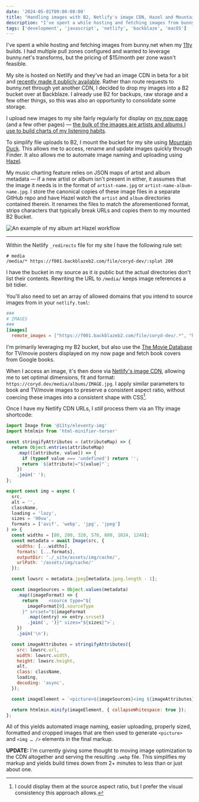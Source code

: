 ```yaml
---
date: '2024-05-01T09:00-08:00'
title: "Handling images with B2, Netlify's image CDN, Hazel and Mountain Duck"
description: "I've spent a while hosting and fetching images from bunny.net when my 11ty builds. I had multiple pull zones configured and wanted to leverage bunny.net's transforms, but the pricing of $15/month per zone wasn't feasible."
tags: ['development', 'javascript', 'netlify', 'backblaze', 'macOS']
---
```

I've spent a while hosting and fetching images from bunny.net when my [11ty](https://www.11ty.dev/) builds. I had multiple pull zones configured and wanted to leverage bunny.net's transforms, but the pricing of $15/month per zone wasn't feasible.<!-- excerpt -->

My site is hosted on Netlify and they've had an image CDN in beta for a bit and [recently made it publicly available](https://www.netlify.com/blog/netlify-image-cdn-seamlessly-resize-crop-and-deliver-optimized-media-globally/). Rather than route requests to bunny.net through yet another CDN, I decided to drop my images into a B2 bucket over at Backblaze. I already use B2 for backups, raw storage and a few other things, so this was also an opportunity to consolidate some storage.

I upload new images to my site fairly regularly for display on [my now page](https://coryd.dev/now) (and a few other pages) — [the bulk of the images are artists and albums I use to build charts of my listening habits](https://coryd.dev/posts/2024/building-a-scrobbler-using-plex-webhooks-edge-functions-and-blob-storage/).

To simplify file uploads to B2, I mount the bucket for my site using [Mountain Duck](https://mountainduck.io/). This allows me to access, rename and update images quickly through Finder. It also allows me to automate image naming and uploading using [Hazel](https://www.noodlesoft.com/).

My music charting feature relies on JSON maps of artist and album metadata — if a new artist or album isn't present in either, it assumes that the image it needs is in the format of `artist-name.jpg` or `artist-name-album-name.jpg`. I store the canonical copies of these image files in a separate GitHub repo and have Hazel watch the `artist` and `album` directories contained therein. It renames the files to match the aforementioned format, strips characters that typically break URLs and copies them to my mounted B2 Bucket.

<img src="https://coryd.dev/.netlify/images/?url=https://coryd.dev/media/blog/albums-hazel-rule-example.png&w=1000&fm=webp&q=80" class="image-banner" alt="An example of my album art Hazel workflow" />

---

Within the Netlify `_redirects` file for my site I have the following rule set:

```text
# media
/media/* https://f001.backblazeb2.com/file/coryd-dev/:splat 200
```

I have the bucket in my source as it *is* public but the actual directories don't list their contents. Rewriting the URL to `/media/` keeps image references a bit tidier.

You'll also need to set an array of allowed domains that you intend to source images from in your `netlify.toml`:

```toml
###
# IMAGES
###
[images]
  remote_images = ["https://f001.backblazeb2.com/file/coryd-dev/.*", "https://image.tmdb.org/.*", "https://books.google.com/.*"]
```

I'm primarily leveraging my B2 bucket, but also use the [The Movie Database](https://www.themoviedb.org/) for TV/movie posters displayed on my now page and fetch book covers from Google books.

When I access an image, it's then done via [Netlify's image CDN](https://docs.netlify.com/image-cdn/overview/), allowing me to set optimal dimensions, fit and format: `https://coryd.dev/media/albums/IMAGE.jpg`. I apply similar parameters to book and TV/movie images to preserve a consistent aspect ratio, without coercing these images into a consistent shape with CSS[^1].

Once I have my Netlify CDN URLs, I *still* process them via an 11ty image shortcode:

```javascript
import Image from '@11ty/eleventy-img'
import htmlmin from 'html-minifier-terser'

const stringifyAttributes = (attributeMap) => {
  return Object.entries(attributeMap)
    .map(([attribute, value]) => {
      if (typeof value === 'undefined') return '';
      return `${attribute}="${value}"`;
    })
    .join(' ');
};

export const img = async (
  src,
  alt = '',
  className,
  loading = 'lazy',
  sizes = '90vw',
  formats = ['avif', 'webp', 'jpg', 'jpeg']
) => {
  const widths = [80, 200, 320, 570, 880, 1024, 1248];
  const metadata = await Image(src, {
    widths: [...widths],
    formats: [...formats],
    outputDir: './_site/assets/img/cache/',
    urlPath: '/assets/img/cache/'
  });

  const lowsrc = metadata.jpeg[metadata.jpeg.length - 1];

  const imageSources = Object.values(metadata)
    .map((imageFormat) => {
      return `  <source type="${
        imageFormat[0].sourceType
      }" srcset="${imageFormat
        .map((entry) => entry.srcset)
        .join(', ')}" sizes="${sizes}">`;
    })
    .join('\n');

  const imageAttributes = stringifyAttributes({
    src: lowsrc.url,
    width: lowsrc.width,
    height: lowsrc.height,
    alt,
    class: className,
    loading,
    decoding: 'async',
  });

  const imageElement = `<picture>${imageSources}<img ${imageAttributes} /></picture>`;

  return htmlmin.minify(imageElement, { collapseWhitespace: true });
};
```

All of this yields automated image naming, easier uploading, properly sized, formatted and cropped images that are then used to generate `<picture>` and `<img … />` elements in the final markup.

**UPDATE:** I'm currently giving some thought to moving image optimization to the CDN altogether and serving the resulting `.webp` file. This simplifies my markup and yields build times down from 2+ minutes to less than or just about one.

[^1]: I could display them at the source aspect ratio, but I prefer the visual consistency this approach allows.